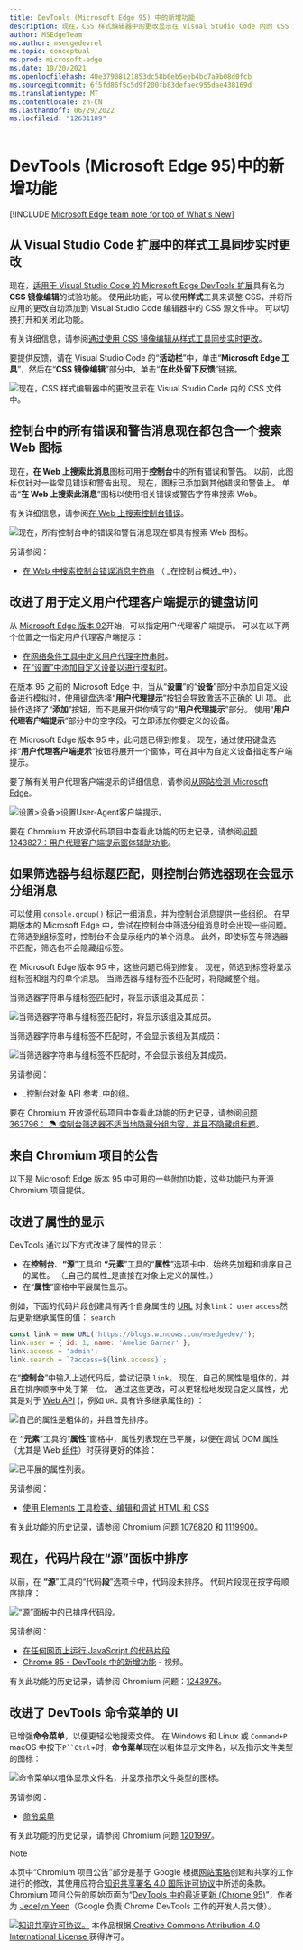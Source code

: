 ```yaml
---
title: DevTools (Microsoft Edge 95) 中的新增功能
description: 现在，CSS 样式编辑器中的更改显示在 Visual Studio Code 内的 CSS 文件中。  所有控制台错误和警告现在都包含一个搜索 Web 图标。  改进了用于定义用户代理客户端提示的键盘访问。  改进了控制台中分组消息的筛选。
author: MSEdgeTeam
ms.author: msedgedevrel
ms.topic: conceptual
ms.prod: microsoft-edge
ms.date: 10/20/2021
ms.openlocfilehash: 40e37908121853dc58b6eb5eeb4bc7a9b08d0fcb
ms.sourcegitcommit: 6f5fd86f5c5d9f200fb83defaec955dae438169d
ms.translationtype: MT
ms.contentlocale: zh-CN
ms.lasthandoff: 06/29/2022
ms.locfileid: "12631189"
---
```

# <a name="whats-new-in-devtools-microsoft-edge-95"></a>DevTools (Microsoft Edge 95)中的新增功能

[!INCLUDE [Microsoft Edge team note for top of What's New](../../includes/edge-whats-new-note.md)]


<!-- ====================================================================== -->
## <a name="sync-live-changes-from-the-styles-tool-in-the-visual-studio-code-extension"></a>从 Visual Studio Code 扩展中的样式工具同步实时更改

<!-- Title: CSS Mirror Editing in Visual Studio Code -->
<!-- Subtitle: Changes in the CSS Styles editor now show up in your CSS files inside Visual Studio Code. -->

现在，[适用于 Visual Studio Code 的 Microsoft Edge DevTools 扩展](https://marketplace.visualstudio.com/items?itemName=ms-edgedevtools.vscode-edge-devtools)具有名为 **CSS 镜像编辑**的试验功能。  使用此功能，可以使用**样式**工具来调整 CSS，并将所应用的更改自动添加到 Visual Studio Code 编辑器中的 CSS 源文件中。  可以切换打开和关闭此功能。

有关详细信息，请参阅[通过使用 CSS 镜像编辑从样式工具同步实时更改](../../../../visual-studio-code/microsoft-edge-devtools-extension.md#syncing-live-changes-from-the-styles-tool-by-using-css-mirror-editing)。

要提供反馈，请在 Visual Studio Code 的“**活动栏**”中，单击“**Microsoft Edge 工具**”，然后在“**CSS 镜像编辑**”部分中，单击“**在此处留下反馈**”链接。

![现在，CSS 样式编辑器中的更改显示在 Visual Studio Code 内的 CSS 文件中。](../../media/2021/10/css-mirror-editing-button.msft.png)


<!-- ====================================================================== -->
## <a name="all-error-and-warning-messages-in-the-console-now-have-a-search-web-icon"></a>控制台中的所有错误和警告消息现在都包含一个搜索 Web 图标

<!-- Title: All console errors and warnings now have a Search Web icon -->
<!-- Subtitle: You can now search for any of your console errors and warnings right from DevTools. -->

现在，**在 Web 上搜索此消息**图标可用于**控制台**中的所有错误和警告。  以前，此图标仅针对一些常见错误和警告出现。  现在，图标已添加到其他错误和警告上。  单击“**在 Web 上搜索此消息**”图标以使用相关错误或警告字符串搜索 Web。

有关详细信息，请参阅[在 Web 上搜索控制台错误](../09/devtools.md#search-for-console-errors-on-the-web)。
<!-- todo: cover in regular doc -->

![现在，所有控制台中的错误和警告消息现在都具有搜索 Web 图标。](../../media/2021/10/console-message-search-web-button.png)

另请参阅：
* [在 Web 中搜索控制台错误消息字符串](../../../console/index.md#search-the-web-for-a-console-error-message-string) （ _在控制台概述_中）。


<!-- ====================================================================== -->
## <a name="improved-keyboard-access-for-defining-user-agent-client-hints"></a>改进了用于定义用户代理客户端提示的键盘访问

<!-- Title: Improved keyboard access when navigating to User agent client hints in Settings -->
<!-- Subtitle: When adding a custom device to emulate in DevTools, you can now expand the User agent client hints section more easily. -->

从 [Microsoft Edge 版本 92](../05/devtools.md#user-agent-client-hints-for-devices-in-the-network-conditions-tab)开始，可以指定用户代理客户端提示。  可以在以下两个位置之一指定用户代理客户端提示：

*  [在网络条件工具中定义用户代理字符串时](../../../device-mode/override-user-agent.md)。
*  [在“设置”中添加自定义设备以进行模拟时](../../../device-mode/index.md#add-a-custom-mobile-device)。

在版本 95 之前的 Microsoft Edge 中，当从“**设置**”的“**设备**”部分中添加自定义设备进行模拟时，使用键盘选择“**用户代理提示**”按钮会导致激活不正确的 UI 项。  此操作选择了“**添加**”按钮，而不是展开供你填写的“**用户代理提示**”部分。  使用“**用户代理客户端提示**”部分中的空字段，可立即添加你要定义的设备。

在 Microsoft Edge 版本 95 中，此问题已得到修复。  现在，通过使用键盘选择“**用户代理客户端提示**”按钮将展开一个窗体，可在其中为自定义设备指定客户端提示。

要了解有关用户代理客户端提示的详细信息，请参阅[从网站检测 Microsoft Edge](../../../../web-platform/user-agent-guidance.md#user-agent-client-hints)。

![设置>设备>设置User-Agent客户端提示。](../../media/2021/10/keyboard-define-ua-client-hints.png)

要在 Chromium 开放源代码项目中查看此功能的历史记录，请参阅[问题 1243827：用户代理客户端提示窗体辅助功能](https://bugs.chromium.org/p/chromium/issues/detail?id=1243827)。


<!-- ====================================================================== -->
## <a name="console-filters-now-display-grouped-messages-if-the-filter-matches-the-group-title"></a>如果筛选器与组标题匹配，则控制台筛选器现在会显示分组消息

<!-- Title: Improved filtering for grouped messages in the Console -->
<!-- Subtitle: Filters in the Console is now more intuitive, displaying grouped messages only when the filter matches the group label. -->

可以使用 `console.group()` 标记一组消息，并为控制台消息提供一些组织。  在早期版本的 Microsoft Edge 中，尝试在控制台中筛选分组消息时会出现一些问题。  在筛选到组标签时，控制台不会显示组内的单个消息。  此外，即使标签与筛选器不匹配，筛选也不会隐藏组标签。

在 Microsoft Edge 版本 95 中，这些问题已得到修复。  现在，筛选到标签将显示组标签和组内的单个消息。  当筛选器与组标签不匹配时，将隐藏整个组。

当筛选器字符串与组标签匹配时，将显示该组及其成员：

![当筛选器字符串与组标签匹配时，将显示该组及其成员。](../../media/2021/10/filter-matches-group-label.png)

当筛选器字符串与组标签不匹配时，不会显示该组及其成员：

![当筛选器字符串与组标签不匹配时，不会显示该组及其成员。](../../media/2021/10/filter-matches-group-label-asdf.png)

另请参阅：
* _控制台对象 API 参考_中的[组](../../../../devtools-guide-chromium/console/api.md#group)。

要在 Chromium 开放源代码项目中查看此功能的历史记录，请参阅[问题 363796： ☂ 控制台筛选器不适当地隐藏分组内容，并且不隐藏组标题](https://bugs.chromium.org/p/chromium/issues/detail?id=363796)。


<!-- ====================================================================== -->
## <a name="announcements-from-the-chromium-project"></a>来自 Chromium 项目的公告

以下是 Microsoft Edge 版本 95 中可用的一些附加功能，这些功能已为开源 Chromium 项目提供。


<!-- ====================================================================== -->
## <a name="improved-the-display-of-properties"></a>改进了属性的显示

<!-- Chromium What's New entry: [Improved the display of properties](https://developer.chrome.com/blog/new-in-devtools-95/#properties) at _What's New in DevTools (Chrome 95)_. -->

DevTools 通过以下方式改进了属性的显示：
*  在**控制台**、**“源**”工具和 **“元素**”工具的“**属性**”选项卡中，始终先加粗和排序自己的属性。  （_自己的属性_是直接在对象上定义的属性。）
*  在“**属性**”窗格中平展属性显示。

例如，下面的代码片段创建具有两个自身属性的 [URL](https://developer.mozilla.org/docs/Web/API/URL) 对象`link`： `user` `access`然后更新继承属性的值： `search`

```javascript
const link = new URL('https://blogs.windows.com/msedgedev/');
link.user = { id: 1, name: 'Amelie Garner' };
link.access = 'admin';
link.search = `?access=${link.access}`;
```

在“**控制台**”中输入上述代码后，尝试记录 `link`。  现在，自己的属性是粗体的，并且在排序顺序中处于第一位。  通过这些更改，可以更轻松地发现自定义属性，尤其是对于 [Web API](https://developer.mozilla.org/docs/Web/API) (，例如 `URL` 具有许多继承属性的) ：

![自己的属性是粗体的，并且首先排序。](../../media/2021/10/improved-display-properties.png)

在 **“元素**”工具的“**属性**”窗格中，属性列表现在已平展，以便在调试 DOM 属性（尤其是 Web [组件](https://www.webcomponents.org/introduction)）时获得更好的体验：

![已平展的属性列表。](../../media/2021/10/flattened-list-of-properties.png)

另请参阅：
* [使用 Elements 工具检查、编辑和调试 HTML 和 CSS](../../../elements-tool/elements-tool.md)
<!-- todo: link to an Elements > Properties ui doc'n?  try FTS repo **Properties** - not really found -->

有关此功能的历史记录，请参阅 Chromium 问题 [1076820](https://crbug.com/1076820) 和 [1119900](https://crbug.com/1119900)。


<!-- ====================================================================== -->
## <a name="snippets-are-now-sorted-in-the-sources-panel"></a>现在，代码片段在“源”面板中排序

<!-- Chromium What's New entry: [Sort snippets in the Sources panel](https://developer.chrome.com/blog/new-in-devtools-95/#snippets) at _What's New in DevTools (Chrome 95)_. -->

以前，在 **“源**”工具的“代码**段**”选项卡中，代码段未排序。  代码片段现在按字母顺序排序：

![“源”面板中的已排序代码段。](../../media/2021/10/snippets-sorted-alphbetically.png)

另请参阅：
* [在任何网页上运行 JavaScript 的代码片段](../../../javascript/snippets.md)
* [Chrome 85 - DevTools 中的新增功能](https://youtu.be/NOal2gTzftI?t=176) - 视频。

有关此功能的历史记录，请参阅 Chromium 问题：[1243976](https://crbug.com/1243976)。


<!-- ====================================================================== -->
## <a name="improved-ui-for-devtools-command-menu"></a>改进了 DevTools 命令菜单的 UI

<!-- Chromium What's New entry: [Improved UI for DevTools command menu](https://developer.chrome.com/blog/new-in-devtools-95/#command-menu) at _What's New in DevTools (Chrome 95)_. -->

已增强**命令菜单**，以便更轻松地搜索文件。  在 Windows 和 Linux 或 `Command+P` macOS 中按下`P``Ctrl`+时，**命令菜单**现在以粗体显示文件名，以及指示文件类型的图标：

![命令菜单以粗体显示文件名，并显示指示文件类型的图标。](../../media/2021/10/command-menu-filenames-bold-icons.png)

另请参阅：
* [命令菜单](../../../command-menu/index.md)

有关此功能的历史记录，请参阅 Chromium 问题 [1201997](https://crbug.com/1201997)。 


<!-- ====================================================================== -->
> [!NOTE]
> 本页中“Chromium 项目公告”部分是基于 Google 根据[网站策略](https://developers.google.com/terms/site-policies)创建和共享的工作进行的修改，其使用应符合[知识共享署名 4.0 国际许可协议](https://creativecommons.org/licenses/by/4.0)中所述的条款。  Chromium 项目公告的原始页面为“[DevTools 中的最近更新 (Chrome 95)](https://developer.chrome.com/blog/new-in-devtools-95)”，作者为 [Jecelyn Yeen](https://developers.google.com/web/resources/contributors#jecelynyeen)（Google 负责 Chrome DevTools 工作的开发人员大使）。

[![知识共享许可协议。](../../../../media/cc-logo/88x31.png)](https://creativecommons.org/licenses/by/4.0)
本作品根据[ Creative Commons Attribution 4.0 International License ](https://creativecommons.org/licenses/by/4.0)获得许可。
